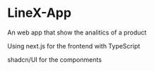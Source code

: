 # LineX-App
An web app that show the analitics of a product

Using next.js for the frontend with TypeScript

shadcn/UI for the componments
